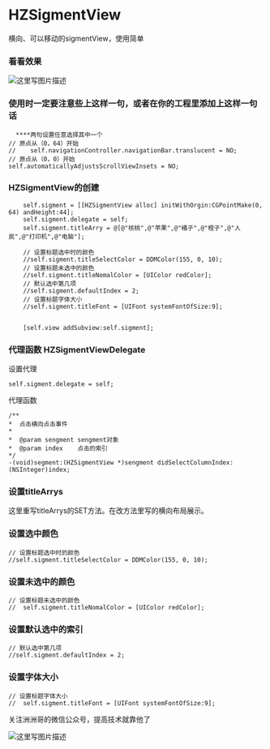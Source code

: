 # HZSigmentView
横向、可以移动的sigmentView，使用简单
### 看看效果
![这里写图片描述](http://img.blog.csdn.net/20160526200722125)

### 使用时一定要注意些上这样一句，或者在你的工程里添加上这样一句话
```objc
  ****两句设置任意选择其中一个
// 原点从（0，64）开始
//    self.navigationController.navigationBar.translucent = NO;
// 原点从（0，0）开始
self.automaticallyAdjustsScrollViewInsets = NO;
```


### HZSigmentView的创建
```objc
    self.sigment = [[HZSigmentView alloc] initWithOrgin:CGPointMake(0, 64) andHeight:44];
    self.sigment.delegate = self;
    self.sigment.titleArry = @[@"核桃",@"苹果",@"橘子",@"橙子",@"人民",@"打印机",@"电脑"];
    
    // 设置标题选中时的颜色
    //self.sigment.titleSelectColor = DDMColor(155, 0, 10);
    // 设置标题未选中的颜色
    //self.sigment.titleNomalColor = [UIColor redColor];
    // 默认选中第几项
    //self.sigment.defaultIndex = 2;
    // 设置标题字体大小
    //self.sigment.titleFont = [UIFont systemFontOfSize:9];

    
    [self.view addSubview:self.sigment];
```
### 代理函数 HZSigmentViewDelegate
  设置代理
  ```objc
  self.sigment.delegate = self;
  ```
  代理函数
  ```objc
  /**
 *  点击横向点击事件
 *
 *  @param sengment sengment对象
 *  @param index    点击的索引
 */
-(void)segment:(HZSigmentView *)sengment didSelectColumnIndex:(NSInteger)index;
  ```

### 设置titleArrys
  这里重写titleArrys的SET方法。在改方法里写的横向布局展示。

### 设置选中颜色
```objc
// 设置标题选中时的颜色
//self.sigment.titleSelectColor = DDMColor(155, 0, 10);
```
### 设置未选中的颜色
```objc
// 设置标题未选中的颜色
//  self.sigment.titleNomalColor = [UIColor redColor];
```
### 设置默认选中的索引
```objc
// 默认选中第几项
//self.sigment.defaultIndex = 2;
```
### 设置字体大小
```objc
// 设置标题字体大小
//  self.sigment.titleFont = [UIFont systemFontOfSize:9];
```


关注洲洲哥的微信公众号，提高技术就靠他了


![这里写图片描述](http://img.blog.csdn.net/20160520152250054)
 
 
 


